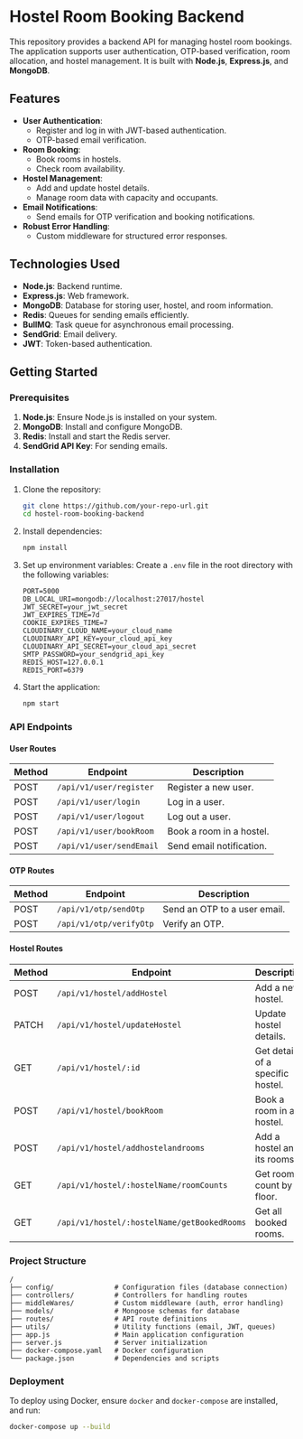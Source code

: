 

# Hostel Room Booking Backend

This repository provides a backend API for managing hostel room bookings. The application supports user authentication, OTP-based verification, room allocation, and hostel management. It is built with **Node.js**, **Express.js**, and **MongoDB**.

## Features

- **User Authentication**:
  - Register and log in with JWT-based authentication.
  - OTP-based email verification.
- **Room Booking**:
  - Book rooms in hostels.
  - Check room availability.
- **Hostel Management**:
  - Add and update hostel details.
  - Manage room data with capacity and occupants.
- **Email Notifications**:
  - Send emails for OTP verification and booking notifications.
- **Robust Error Handling**:
  - Custom middleware for structured error responses.

## Technologies Used

- **Node.js**: Backend runtime.
- **Express.js**: Web framework.
- **MongoDB**: Database for storing user, hostel, and room information.
- **Redis**: Queues for sending emails efficiently.
- **BullMQ**: Task queue for asynchronous email processing.
- **SendGrid**: Email delivery.
- **JWT**: Token-based authentication.

## Getting Started

### Prerequisites

1. **Node.js**: Ensure Node.js is installed on your system.
2. **MongoDB**: Install and configure MongoDB.
3. **Redis**: Install and start the Redis server.
4. **SendGrid API Key**: For sending emails.

### Installation

1. Clone the repository:
   ```bash
   git clone https://github.com/your-repo-url.git
   cd hostel-room-booking-backend
   ```

2. Install dependencies:
   ```bash
   npm install
   ```

3. Set up environment variables:
   Create a `.env` file in the root directory with the following variables:
   ```env
   PORT=5000
   DB_LOCAL_URI=mongodb://localhost:27017/hostel
   JWT_SECRET=your_jwt_secret
   JWT_EXPIRES_TIME=7d
   COOKIE_EXPIRES_TIME=7
   CLOUDINARY_CLOUD_NAME=your_cloud_name
   CLOUDINARY_API_KEY=your_cloud_api_key
   CLOUDINARY_API_SECRET=your_cloud_api_secret
   SMTP_PASSWORD=your_sendgrid_api_key
   REDIS_HOST=127.0.0.1
   REDIS_PORT=6379
   ```

4. Start the application:
   ```bash
   npm start
   ```

### API Endpoints

#### User Routes

| Method | Endpoint            | Description                |
|--------|---------------------|----------------------------|
| POST   | `/api/v1/user/register` | Register a new user.       |
| POST   | `/api/v1/user/login`    | Log in a user.             |
| POST   | `/api/v1/user/logout`   | Log out a user.            |
| POST   | `/api/v1/user/bookRoom` | Book a room in a hostel.   |
| POST   | `/api/v1/user/sendEmail`| Send email notification.   |

#### OTP Routes

| Method | Endpoint          | Description                  |
|--------|-------------------|------------------------------|
| POST   | `/api/v1/otp/sendOtp`  | Send an OTP to a user email. |
| POST   | `/api/v1/otp/verifyOtp`| Verify an OTP.              |

#### Hostel Routes

| Method | Endpoint                 | Description                      |
|--------|--------------------------|----------------------------------|
| POST   | `/api/v1/hostel/addHostel`| Add a new hostel.               |
| PATCH  | `/api/v1/hostel/updateHostel`| Update hostel details.          |
| GET    | `/api/v1/hostel/:id`     | Get details of a specific hostel.|
| POST   | `/api/v1/hostel/bookRoom`| Book a room in a hostel.         |
| POST   | `/api/v1/hostel/addhostelandrooms`| Add a hostel and its rooms.  |
| GET    | `/api/v1/hostel/:hostelName/roomCounts`| Get room count by floor. |
| GET    | `/api/v1/hostel/:hostelName/getBookedRooms`| Get all booked rooms. |

### Project Structure

```
/
├── config/               # Configuration files (database connection)
├── controllers/          # Controllers for handling routes
├── middleWares/          # Custom middleware (auth, error handling)
├── models/               # Mongoose schemas for database
├── routes/               # API route definitions
├── utils/                # Utility functions (email, JWT, queues)
├── app.js                # Main application configuration
├── server.js             # Server initialization
├── docker-compose.yaml   # Docker configuration
└── package.json          # Dependencies and scripts
```

### Deployment

To deploy using Docker, ensure `docker` and `docker-compose` are installed, and run:
```bash
docker-compose up --build
```

